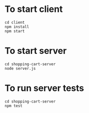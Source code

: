 #   To start client
    cd client
    npm install
    npm start

#   To start server
    cd shopping-cart-server
    node server.js

#   To run server tests
    cd shopping-cart-server
    npm test